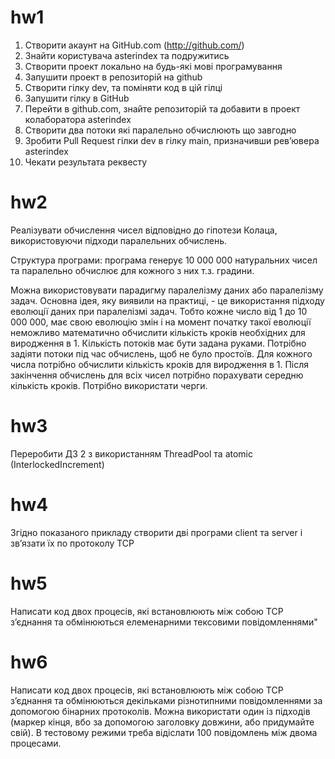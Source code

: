 # hw1
 1. Створити акаунт на GitHub.com (http://github.com/)
 2. Знайти користувача asterindex та подружитись
 3. Створити проект локально на будь-які мові програмування
 4. Запушити проект в репозиторій на github
 5. Створити гілку dev, та поміняти код в цій гілці
 6. Запушити гілку в GitHub
 7. Перейти в github.com, знайте репозиторій та добавити в проект колаборатора asterindex
 8. Створити два потоки які паралельно обчислюють що завгодно
 9. Зробити Pull Request гілки dev в гілку main, призначивши ревʼювера asterindex
 10. Чекати результата реквесту
# hw2
Реалізувати обчислення чисел відповідно до гіпотези Колаца, використовуючи підходи паралельних обчислень.

Структура програми: програма генерує 10 000 000 натуральних чисел та паралельно обчислює для кожного з них т.з. градини.

Можна використовувати парадигму паралелізму даних або паралелізму задач. Основна ідея, яку виявили на практиці, - це використання підходу еволюції даних при паралелізмі задач. Тобто кожне число від 1 до 10 000 000, має свою еволюцію змін і на момент початку такої еволюції неможливо математично обчислити кількість кроків необхідних для виродження в 1. 
Кількість потоків має бути задана руками. Потрібно задіяти потоки під час обчислень, щоб не було простоїв.
Для кожного числа потрібно обчислити кількість кроків для виродження в 1. Після закінчення обчислень для всіх чисел потрібно порахувати середню кількість кроків. Потрібно використати черги.
# hw3
Переробити ДЗ 2 з використанням ThreadPool та atomic (InterlockedIncrement)
# hw4
Згідно показаного прикладу створити дві програми client та server і звʼязати їх по протоколу TCP
# hw5
Написати код двох процесів, які встановлюють між собою TCP зʼєднання та обмінюються елеменарними тексовими повідомленнями"
# hw6
Написати код двох процесів, які встановлюють між собою TCP зʼєднання та обмінюються декільками різнотипними повідомленнями за допомогою бінарних протоколів. Можна використати один із підходів (маркер кінця, вбо за допомогою заголовку довжини, або придумайте свій). В тестовому режими треба відіслати 100 повідомлень між двома процесами.
